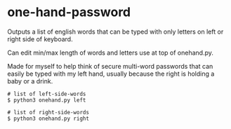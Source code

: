 # one-hand-password

Outputs a list of english words that can be typed with only letters on left or right side of keyboard.

Can edit min/max length of words and letters use at top of onehand.py.

Made for myself to help think of secure multi-word passwords that can easily be typed with my left hand, usually because the right is holding a baby or a drink.

```
# list of left-side-words
$ python3 onehand.py left

# list of right-side-words
$ python3 onehand.py right
```
